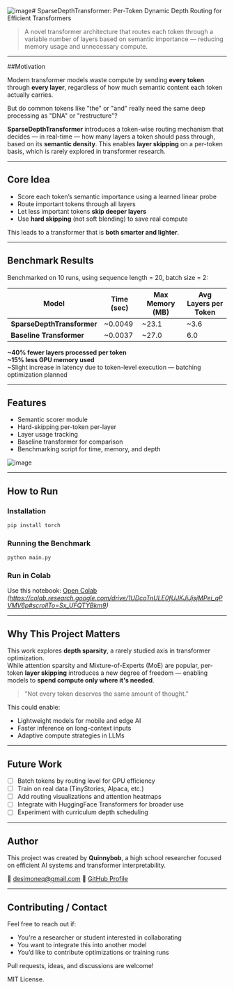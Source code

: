 ![image](https://github.com/user-attachments/assets/eac42ed5-3c32-43d8-853a-ecaf41a65935)# SparseDepthTransformer: Per-Token Dynamic Depth Routing for Efficient Transformers

> A novel transformer architecture that routes each token through a variable number of layers based on semantic importance — reducing memory usage and unnecessary compute.

---

##Motivation

Modern transformer models waste compute by sending **every token** through **every layer**, regardless of how much semantic content each token actually carries.

But do common tokens like "the" or "and" really need the same deep processing as "DNA" or "restructure"?

**SparseDepthTransformer** introduces a token-wise routing mechanism that decides — in real-time — how many layers a token should pass through, based on its **semantic density**. This enables **layer skipping** on a per-token basis, which is rarely explored in transformer research.

---

## Core Idea

- Score each token’s semantic importance using a learned linear probe
- Route important tokens through all layers
- Let less important tokens **skip deeper layers**
- Use **hard skipping** (not soft blending) to save real compute

This leads to a transformer that is **both smarter and lighter**.

---

##  Benchmark Results

Benchmarked on 10 runs, using sequence length = 20, batch size = 2:

| Model                    | Time (sec) | Max Memory (MB) | Avg Layers per Token |
|-------------------------|------------|------------------|-----------------------|
| **SparseDepthTransformer** | ~0.0049     | ~23.1            | ~3.6                  |
| **Baseline Transformer**   | ~0.0037     | ~27.0            | 6.0                  |

**~40% fewer layers processed per token**  
**~15% less GPU memory used**  
~Slight increase in latency due to token-level execution — batching optimization planned

---

##  Features

- Semantic scorer module
- Hard-skipping per-token per-layer
- Layer usage tracking
- Baseline transformer for comparison
- Benchmarking script for time, memory, and depth
  
![image](https://github.com/user-attachments/assets/15d2bc50-98d2-404a-8811-521398b5baec)


---

##  How to Run

###  Installation
```bash
pip install torch
```

###  Running the Benchmark
```bash
python main.py
```

###  Run in Colab
Use this notebook: [Open Colab](https://colab.research.google.com/) *(https://colab.research.google.com/drive/1UDcoTnULE0fUJKJiJjsjMPei_qPVMV6p#scrollTo=Sx_UFQTYBkm9)*

---

##  Why This Project Matters

This work explores **depth sparsity**, a rarely studied axis in transformer optimization.  
While attention sparsity and Mixture-of-Experts (MoE) are popular, per-token **layer skipping** introduces a new degree of freedom — enabling models to **spend compute only where it's needed**.

> "Not every token deserves the same amount of thought."

This could enable:
- Lightweight models for mobile and edge AI
- Faster inference on long-context inputs
- Adaptive compute strategies in LLMs

---

## Future Work

- [ ] Batch tokens by routing level for GPU efficiency
- [ ] Train on real data (TinyStories, Alpaca, etc.)
- [ ] Add routing visualizations and attention heatmaps
- [ ] Integrate with HuggingFace Transformers for broader use
- [ ] Experiment with curriculum depth scheduling

---

## Author

This project was created by **Quinnybob**, a high school researcher focused on efficient AI systems and transformer interpretability.

📧 desimoneq@gmail.com
🔗 [GitHub Profile](https://github.com/Quinnybob)

---

## Contributing / Contact

Feel free to reach out if:
- You're a researcher or student interested in collaborating
- You want to integrate this into another model
- You’d like to contribute optimizations or training runs

Pull requests, ideas, and discussions are welcome!

MIT License.
